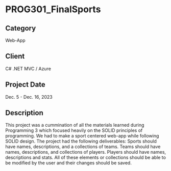 # PROG301_FinalSports

## Category
Web-App

## Client
C# .NET MVC / Azure

## Project Date
Dec. 5 - Dec. 16, 2023 

## Description
This project was a cummination of all the materials learned during Programming 3 which focused heavily on the SOLID principles of programming. We had to make a sport centered web-app while following SOLID design. The project had the following deliverables: Sports should have names, descriptions, and a collections of teams. Teams should have names, descriptions, and collections of players. Players should have names, descriptions and stats. All of these elements or collections should be able to be modified by the user and their changes should be saved.
